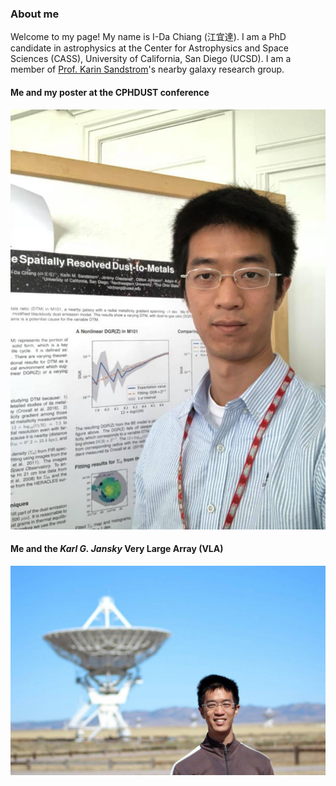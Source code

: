 ### About me
Welcome to my page! My name is I-Da Chiang (江宜達). I am a PhD candidate in astrophysics at the Center for Astrophysics and Space Sciences (CASS), University of California, San Diego (UCSD). I am a member of <a href="http://karinsandstrom.github.io/" target="_blank">Prof. Karin Sandstrom</a>'s nearby galaxy research group.

#### Me and my poster at the CPHDUST conference
![Me_at_CPHDUST](photo_cphdust.jpg)

#### Me and the *Karl G. Jansky* Very Large Array (VLA)
![Me_and_VLA](photo_vla.jpg)
